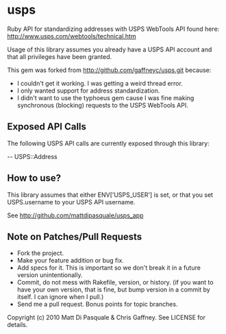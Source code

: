 usps
====

Ruby API for standardizing addresses with USPS WebTools API found here:
http://www.usps.com/webtools/technical.htm

Usage of this library assumes you already have a USPS API account and that all
privileges have been granted.

This gem was forked from http://github.com/gaffneyc/usps.git because:

* I couldn't get it working. I was getting a weird thread error.
* I only wanted support for address standardization.
* I didn't want to use the typhoeus gem cause I was fine making synchronous
  (blocking) requests to the USPS WebTools API.


Exposed API Calls
-----------------

The following USPS API calls are currently exposed through this library:

   <AddressValidateRequest>             -- USPS::Address


How to use?
-----------

This library assumes that either ENV['USPS_USER'] is set, or that you set
USPS.username to your USPS API username.

See http://github.com/mattdipasquale/usps_app


Note on Patches/Pull Requests
-----------------------------

* Fork the project.
* Make your feature addition or bug fix.
* Add specs for it. This is important so we don't break it in a future version
  unintentionally.
* Commit, do not mess with Rakefile, version, or history. (if you want to have
  your own version, that is fine, but bump version in a commit by itself. I can
  ignore when I pull.)
* Send me a pull request. Bonus points for topic branches.


Copyright (c) 2010 Matt Di Pasquale & Chris Gaffney. See LICENSE for details.
